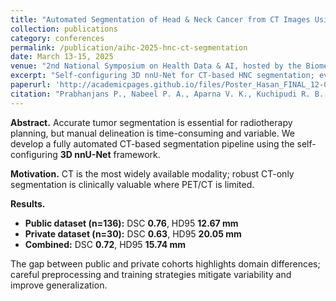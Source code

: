 ```yaml
---
title: "Automated Segmentation of Head & Neck Cancer from CT Images Using 3D Convolutional Neural Networks"
collection: publications
category: conferences
permalink: /publication/aihc-2025-hnc-ct-segmentation
date: March 13-15, 2025
venue: "2nd National Symposium on Health Data & AI, hosted by the Biomedical Informatics Unit of CMC Vellore"
excerpt: "Self-configuring 3D nnU-Net for CT-based HNC segmentation; evaluation across public, private, and combined datasets."
paperurl: 'http://academicpages.github.io/files/Poster_Hasan_FINAL_12-03-2025.pdf'
citation: "Prabhanjans P., Nabeel P. A., Aparna V. K., Kuchipudi R. B., Thomas H. M. T., Krishna S., Shaikh H., Varghese A. J., Pavamani S., Rajan J. (2025). AIHC 2025. Under submission."
---
```


**Abstract.** Accurate tumor segmentation is essential for radiotherapy planning, but manual delineation is time-consuming and variable. We develop a fully automated CT-based segmentation pipeline using the self-configuring **3D nnU-Net** framework.

**Motivation.** CT is the most widely available modality; robust CT-only segmentation is clinically valuable where PET/CT is limited.

**Results.**
- **Public dataset (n=136):** DSC **0.76**, HD95 **12.67 mm**
- **Private dataset (n=30):** DSC **0.63**, HD95 **20.05 mm**
- **Combined:** DSC **0.72**, HD95 **15.74 mm**

The gap between public and private cohorts highlights domain differences; careful preprocessing and training strategies mitigate variability and improve generalization.
